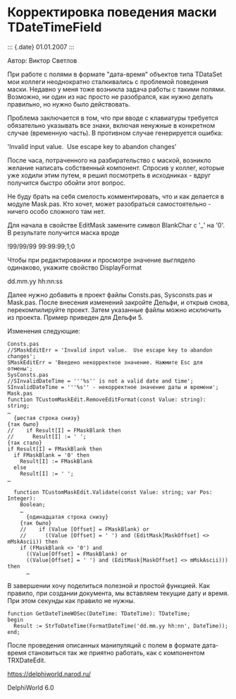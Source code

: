 Корректировка поведения маски TDateTimeField
============================================

::: {.date}
01.01.2007
:::

Автор: Виктор Светлов

При работе с полями в формате \"дата-время\" объектов типа TDataSet мои
коллеги неоднократно сталкивались с проблемой поведения маски. Недавно у
меня тоже возникла задача работы с такими полями. Возможно, ни один из
нас просто не разобрался, как нужно делать правильно, но нужно было
действовать.

Проблема заключается в том, что при вводе с клавиатуры требуется
обязательно указывать все знаки, включая ненужные в конкретном случае
(временную часть). В противном случае генерируется ошибка:

\'Invalid input value.  Use escape key to abandon changes\'

После часа, потраченного на разбирательство с маской, возникло желание
написать собственный компонент. Спросив у коллег, которые уже ходили
этим путем, я решил посмотреть в исходниках - вдруг получится быстро
обойти этот вопрос.

Не буду брать на себя смелость комментировать, что и как делается в
модуле Mask.pas. Кто хочет, может разобраться самостоятельно - ничего
особо сложного там нет.

Для начала в свойстве EditMask замените символ BlankChar с \'\_\' на
\'0\'. В результате получится маска вроде

!99/99/99 99:99:99;1;0

Чтобы при редактировании и просмотре значение выглядело одинаково,
укажите свойство DisplayFormat

dd.mm.yy hh:nn:ss

Далее нужно добавить в проект файлы Consts.pas, Sysconsts.pas и
Mask.pas. После внесения изменений закройте Дельфи, и открыв снова,
перекомпилируйте проект. Затем указанные файлы можно исключить из
проекта. Пример приведен для Дельфи 5.

Изменения следующие:

    Consts.pas 
    //SMaskEditErr = 'Invalid input value.  Use escape key to abandon changes';
    SMaskEditErr = 'Введено некорректное значение. Нажмите Esc для отмены';
    SysConsts.pas 
    //SInvalidDateTime = '''%s'' is not a valid date and time';
    SInvalidDateTime = '''%s'' - некорректное значение даты и времени';
    Mask.pas 
    function TCustomMaskEdit.RemoveEditFormat(const Value: string): string;
    …
      {шестая строка снизу}
    {так было}
    //    if Result[I] = FMaskBlank then
    //      Result[I] := ' ';
    {так стало}
    if Result[I] = FMaskBlank then
      if FMaskBlank = '0' then
        Result[I] := FMaskBlank
      else
        Result[I] := ' ';
    …
     
      function TCustomMaskEdit.Validate(const Value: string; var Pos: Integer):
        Boolean;
        …
          {одинадцатая строка снизу}
        {так было}
        //    if (Value [Offset] = FMaskBlank) or
        //      ((Value [Offset] = ' ') and (EditMask[MaskOffset] <> mMskAscii)) then
        if (FMaskBlank <> '0') and
          ((Value[Offset] = FMaskBlank) or
          ((Value[Offset] = ' ') and (EditMask[MaskOffset] <> mMskAscii))) then
          …

В завершении хочу поделиться полезной и простой функцией. Как правило,
при создании документа, мы вставляем текущие дату и время. При этом
секунды как правило не нужны.

    function GetDateTimeWOSec(DateTime: TDateTime): TDateTime;
    begin
      Result := StrToDateTime(FormatDateTime('dd.mm.yy hh:nn', DateTime));
    end;

После проведения описанных манипуляций с полем в формате дата-время
становиться так же приятно работать, как с компонентом TRXDateEdit.

<https://delphiworld.narod.ru/>

DelphiWorld 6.0

 
